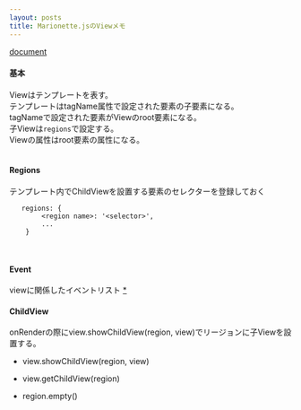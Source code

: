 ```yaml
---
layout: posts
title: Marionette.jsのViewメモ
---
```

[document](http://marionettejs.com/docs/master/marionette.view.html#rendering-a-template)

#### 基本

Viewはテンプレートを表す。  
テンプレートはtagName属性で設定された要素の子要素になる。  
tagNameで設定された要素がViewのroot要素になる。  
子Viewは`regions`で設定する。  
Viewの属性はroot要素の属性になる。  
<br>

#### Regions

テンプレート内でChildViewを設置する要素のセレクターを登録しておく

```
   regions: {
        <region name>: '<selector>',
        ...
    }
```
<br>


#### Event

viewに関係したイベントリスト [\*](http://marionettejs.com/docs/master/viewlifecycle.html#view-destruction-lifecycle)
<br>

#### ChildView

onRenderの際にview.showChildView(region, view)でリージョンに子Viewを設置する。  

* view.showChildView(region, view)

* view.getChildView(region)

* region.empty()
